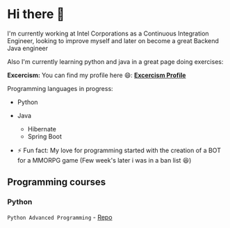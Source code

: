 # Hi there 👋

I'm currently working at Intel Corporations as a Continuous Integration Engineer, looking to improve myself and later on become a great Backend Java engineer

Also I'm currently learning python and java in a great page doing exercises:

**Excercism:** You can find my profile here :smile:: **[Excercism Profile](https://exercism.org/profiles/Nydhoggr)**

Programming languages in progress:
- Python
- Java
  - Hibernate
  - Spring Boot 

- ⚡ Fun fact: My love for programming started with the creation of a BOT for a MMORPG game (Few week's later i was in a ban list :laughing:)

## Programming courses

### Python

`Python Advanced Programming` - [Repo](https://github.com/alanmvh/Python-Advanced-Programming)

